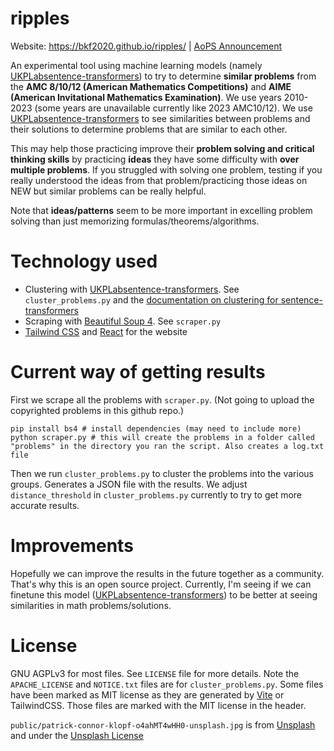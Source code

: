 # ripples
Website: https://bkf2020.github.io/ripples/ | [AoPS Announcement](https://artofproblemsolving.com/community/c5h3031978)

An experimental tool using machine learning models (namely [UKPLabsentence-transformers](https://github.com/UKPLab/sentence-transformers))
to try to determine **similar problems** from the **AMC 8/10/12 (American Mathematics Competitions)** and
**AIME (American Invitational Mathematics Examination)**. We use years 2010-2023 (some years are unavailable currently like 2023 AMC10/12).
We use [UKPLabsentence-transformers](https://github.com/UKPLab/sentence-transformers) to see similarities between problems and their solutions
to determine problems that are similar to each other.

This may help those practicing improve their **problem solving and critical thinking skills** by practicing **ideas** they have some difficulty
with **over multiple problems**. If you struggled with solving one problem, testing if you really understood the ideas from that problem/practicing
those ideas on NEW but similar problems can be really helpful.

Note that **ideas/patterns** seem to be more important in excelling problem solving than just memorizing formulas/theorems/algorithms.

# Technology used
* Clustering with [UKPLabsentence-transformers](https://github.com/UKPLab/sentence-transformers). See `cluster_problems.py`
  and the [documentation on clustering for sentence-transformers](https://www.sbert.net/examples/applications/clustering/README.html)
* Scraping with [Beautiful Soup 4](https://www.crummy.com/software/BeautifulSoup/bs4/doc/). See `scraper.py`
* [Tailwind CSS](https://tailwindcss.com/) and [React](https://reactjs.org/) for the website

# Current way of getting results
First we scrape all the problems with `scraper.py`. (Not going to upload the copyrighted problems in this github repo.)
```
pip install bs4 # install dependencies (may need to include more)
python scraper.py # this will create the problems in a folder called "problems" in the directory you ran the script. Also creates a log.txt file
```
Then we run `cluster_problems.py` to cluster the problems into the various groups. Generates a JSON file with the results.
We adjust `distance_threshold` in `cluster_problems.py` currently to try to get more accurate results.

# Improvements
Hopefully we can improve the results in the future together as a community. That's why this is an open source project.
Currently, I'm seeing if we can finetune this model ([UKPLabsentence-transformers](https://github.com/UKPLab/sentence-transformers))
to be better at seeing similarities in math problems/solutions.

# License
GNU AGPLv3 for most files. See `LICENSE` file for more details. Note the `APACHE_LICENSE` and `NOTICE.txt` files are for `cluster_problems.py`.
Some files have been marked as MIT license as they are generated by [Vite](https://github.com/vitejs/vite) or TailwindCSS. Those files are marked with the MIT license in the header.

`public/patrick-connor-klopf-o4ahMT4wHH0-unsplash.jpg` is from [Unsplash](https://unsplash.com/photos/o4ahMT4wHH0) and under the
[Unsplash License](https://unsplash.com/license)